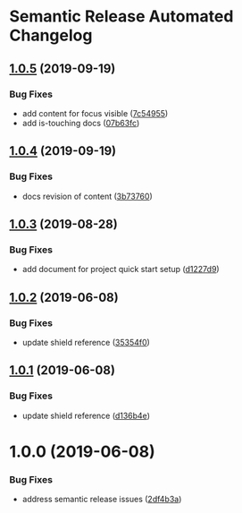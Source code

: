 # Semantic Release Automated Changelog

## [1.0.5](https://github.com/AlaskaAirlines/OrionStatelessComponents__docs/compare/v1.0.4...v1.0.5) (2019-09-19)


### Bug Fixes

* add content for focus visible ([7c54955](https://github.com/AlaskaAirlines/OrionStatelessComponents__docs/commit/7c54955))
* add is-touching docs ([07b63fc](https://github.com/AlaskaAirlines/OrionStatelessComponents__docs/commit/07b63fc))

## [1.0.4](https://github.com/AlaskaAirlines/OrionStatelessComponents__docs/compare/v1.0.3...v1.0.4) (2019-09-19)


### Bug Fixes

* docs revision of content ([3b73760](https://github.com/AlaskaAirlines/OrionStatelessComponents__docs/commit/3b73760))

## [1.0.3](https://github.com/AlaskaAirlines/OrionStatelessComponents__docs/compare/v1.0.2...v1.0.3) (2019-08-28)


### Bug Fixes

* add document for project quick start setup ([d1227d9](https://github.com/AlaskaAirlines/OrionStatelessComponents__docs/commit/d1227d9))

## [1.0.2](https://github.com/AlaskaAirlines/OrionStatelessComponents__docs/compare/v1.0.1...v1.0.2) (2019-06-08)


### Bug Fixes

* update shield reference ([35354f0](https://github.com/AlaskaAirlines/OrionStatelessComponents__docs/commit/35354f0))

## [1.0.1](https://github.com/AlaskaAirlines/OrionStatelessComponents__docs/compare/v1.0.0...v1.0.1) (2019-06-08)


### Bug Fixes

* update shield reference ([d136b4e](https://github.com/AlaskaAirlines/OrionStatelessComponents__docs/commit/d136b4e))

# 1.0.0 (2019-06-08)


### Bug Fixes

* address semantic release issues ([2df4b3a](https://github.com/AlaskaAirlines/OrionStatelessComponents__docs/commit/2df4b3a))
